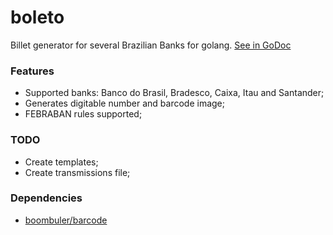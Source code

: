 # boleto 

Billet generator for several Brazilian Banks for golang. [See in GoDoc](https://godoc.org/github.com/hubcash/boleto)

### Features
* Supported banks: Banco do Brasil, Bradesco, Caixa, Itau and Santander;
* Generates digitable number and barcode image;
* FEBRABAN rules supported;


### TODO
* Create templates;
* Create transmissions file;

### Dependencies
* [boombuler/barcode](github.com/boombuler/barcode)

